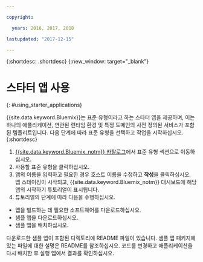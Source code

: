 ```yaml
---

copyright:

  years: 2016, 2017, 2018

lastupdated: "2017-12-15"

---
```


{:shortdesc: .shortdesc}
{:new_window: target="_blank"}


# 스타터 앱 사용
{: #using_starter_applications}

{{site.data.keyword.Bluemix}}는 표준 유형이라고 하는 스타터 앱을 제공하며, 이는 하나의 애플리케이션, 연관된 런타임 환경 및 특정 도메인의 사전 정의된 서비스가 포함된 템플리트입니다. 다음 단계에 따라 표준 유형을 선택하고 작업을 시작하십시오.
{:shortdesc}

1. [{{site.data.keyword.Bluemix_notm}} 카탈로그](https://console.{DomainName}/catalog/)에서
표준 유형 섹션으로 이동하십시오.
2. 사용할 표준 유형을 클릭하십시오.
3. 앱의 이름을 입력하고 필요한 경우 호스트 이름을 수정하고 **작성**을 클릭하십시오. 앱 스테이징이 시작되고, {{site.data.keyword.Bluemix_notm}} 대시보드에 해당 앱의 시작하기 튜토리얼이 표시됩니다.
4. 튜토리얼의 단계에 따라 다음을 수행하십시오.  
  * 앱을 빌드하는 데 필요한 소프트웨어를 다운로드하십시오.
  * 샘플 앱을 다운로드하십시오.
  * 샘플 앱을 배치하십시오.

다운로드한 샘플 앱이 포함된 디렉토리에 README 파일이 있습니다. 샘플 앱 패키지에 있는 파일에 대한 설명은 README를 참조하십시오. 코드를 변경하고 애플리케이션을 다시 배치한 후 실행 앱에서 결과를 확인하십시오.
